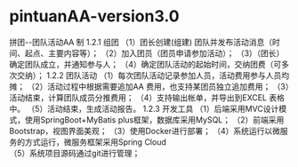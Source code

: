 # pintuanAA-version3.0
拼团--团队活动AA 制
1.2.1 组团
   （1）团长创建(组建) 团队并发布活动消息（时间、起点、主要内容等）；
（2）加入团员（团员申请参加活动）；
（3）（团长）确定团队成立，并通知参与人；
（4）确定团队活动的起始时间，交纳团费（可多次交纳）；
1.2.2 团队活动
（1）每次团队活动记录参加人员，活动费用参与人员均摊；
（2）活动过程中根据需要追加AA 费用，也支持某团员独立追加费用；
（3）活动结束，计算团队成员分推费用；
（4）支持输出帐单，并导出到EXCEL 表格中。
（5）活动结束，生成活动报告。
1.2.3 开发工具
（1）后端采用MVC设计模式，使用SpringBoot+MyBatis plus框架，数据库采用MySQL；
（2）前端采用Bootstrap，视图界面美观；
（3）使用Docker进行部署；
（4）系统运行以微服务的方式运行，微服务框架采用Spring Cloud         
（5）系统项目源码通过git进行管理；
